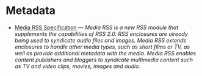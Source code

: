 # Metadata

- [Media RSS Specification](http://www.rssboard.org/media-rss) — _Media RSS is a new RSS module that supplements the <enclosure> capabilities of RSS 2.0. RSS enclosures are already being used to syndicate audio files and images. Media RSS extends enclosures to handle other media types, such as short films or TV, as well as provide additional metadata with the media. Media RSS enables content publishers and bloggers to syndicate multimedia content such as TV and video clips, movies, images and audio._
